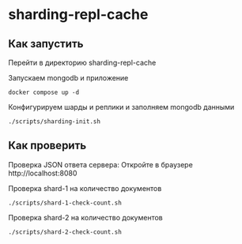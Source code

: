 # sharding-repl-cache

## Как запустить

Перейти в директорию sharding-repl-cache

Запускаем mongodb и приложение

```shell
docker compose up -d
```

Конфигурируем шарды и реплики и заполняем mongodb данными

```shell
./scripts/sharding-init.sh
```

## Как проверить

Проверка JSON ответа сервера:
Откройте в браузере http://localhost:8080

Проверка shard-1 на количество документов

```shell
./scripts/shard-1-check-count.sh
```

Проверка shard-2 на количество документов

```shell
./scripts/shard-2-check-count.sh
```
